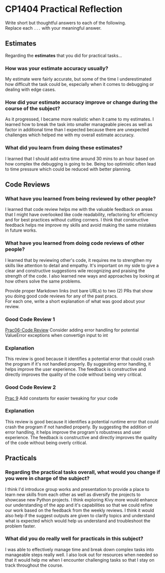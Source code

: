 # CP1404 Practical Reflection

Write short but thoughtful answers to each of the following.  
Replace each `...` with your meaningful answer.

## Estimates

Regarding the **estimates** that you did for practical tasks...

### How was your estimate accuracy usually?

My estimate were fairly accurate, but some of the time I underestimated how difficult the task could be, especially when it comes to debugging or dealing with edge cases. 

### How did your estimate accuracy improve or change during the course of the subject?

As it progressed, I became more realistic when it came to my estimates. I learned how to break the task into smaller manageable pieces as well as factor in additional time than I expected because there are unexpected challenges which helped me with my overall estimate accuracy.

### What did you learn from doing these estimates?

I learned that I should add extra time around 30 mins to an hour based on how complex the debugging is going to be. Being too optimistic often lead to time pressure which could be reduced with better planning. 

## Code Reviews

### What have you learned from being reviewed by other people?

I learned that code review helps me with the valuable feedback on areas that I might have overlooked like code readability, refactoring for efficiency and for best practices without cutting corners. I think that constructive feedback helps me improve my skills and avoid making the same mistakes in future works.

### What have you learned from doing code reviews of other people?

I learned that by reviewing other's code, it requires me to strengthen my skills like attention to detail and empathy. It's important on my side to give a clear and constructive suggestions wile recognizing and praising the strength of the code. I also learned new ways and approaches by looking at how others solve the same problems.  

Provide proper Markdown links (not bare URLs) to two (2) PRs that show you doing good code reviews for any of the past
pracs.  
For each one, write a short explanation of what was good about your review.

### Good Code Review 1

[Prac06-Code Review](https://github.com/NaingPhonePyae/cp1404practicals/pull/2)
Consider adding error handling for potential ValueError exceptions when convertign input to int
### Explanation

This review is good because it identifies a potential error that could crash the program if it's not handled properly. By suggesting error handling, it helps improve the user experience. The feedback is constructive and directly improves the quality of the code without being very critical. 

### Good Code Review 2

[Prac 9](https://github.com/mariiakostina/cp1404practicals/pull/5/files)
Add constants for easier tweaking for your code



### Explanation

This review is good because it identifies a potential runtime error that could crash the program if not handled properly. By suggesting the addition of error handling, it helps improve the program's robustness and user experience. The feedback is constructive and directly improves the quality of the code without being overly critical.

## Practicals

### Regarding the **practical tasks** overall, what would you change if you were in charge of the subject?

I think I'd introduce group works and presentation to provide a place to learn new skills from each other as well as diversify the projects to showcase new Python projects. I think exploring Kivy more would enhance our understanding of the app and it's capabilities so that we could refine our work based on the feedback from the weekly reviews. I think it would also help if the suggest outputs are given to clarify topics and understand what is expected which would help us understand and troubleshoot the problem faster. 

### What did you do really well for practicals in this subject?

I was able to effectively manage time and break down complex tasks into manageable steps really well. I also look out for resources when needed so that it would help me when I encounter challenging tasks so that I stay on track throughout the course.
